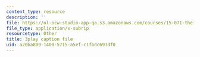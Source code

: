 ```yaml
---
content_type: resource
description: ''
file: https://ol-ocw-studio-app-qa.s3.amazonaws.com/courses/15-071-the-analytics-edge-spring-2017/a20ba80914005715a5efc1fbdc697df0_xPneVSOZERk.vtt
file_type: application/x-subrip
resourcetype: Other
title: 3play caption file
uid: a20ba809-1400-5715-a5ef-c1fbdc697df0
---
```

